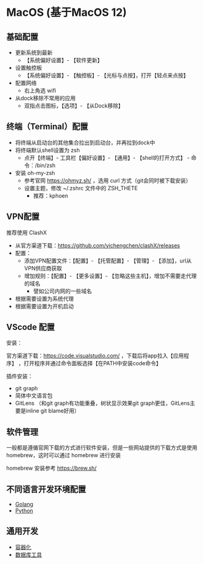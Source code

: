 # MacOS (基于MacOS 12)

## 基础配置
- 更新系统到最新
    - 【系统偏好设置】- 【软件更新】
- 设置触控板
    - 【系统偏好设置】- 【触控板】- 【光标与点按】，打开【轻点来点按】
- 配置网络
    - 右上角选 wifi
- 从dock移除不常用的应用
    - 双指点击图标，【选项】- 【从Dock移除】

## 终端（Terminal）配置
- 将终端从启动台的其他集合拉出到启动台，并再拉到dock中
- 将终端默认shell设置为 zsh
    - 点开【终端】- 工具栏【偏好设置】- 【通用】- 【shell的打开方式】 - 命令：/bin/zsh
- 安装 oh-my-zsh
    - 参考官网 https://ohmyz.sh/ ，选用 curl 方式（git会同时被下载安装）
    - 设置主题，修改 ~/.zshrc 文件中的 ZSH_THETE
        - 推荐：kphoen

## VPN配置
推荐使用 ClashX
- 从官方渠道下载：https://github.com/yichengchen/clashX/releases
- 配置：
    - 添加VPN配置文件：【配置】- 【托管配置】- 【管理】- 【添加】，url从VPN供应商获取
    - 增加规则：【配置】- 【更多设置】- 【忽略这些主机】，增加不需要走代理的域名
        - 譬如公司内网的一些域名
- 根据需要设置为系统代理
- 根据需要设置为开机启动

## VScode 配置
安装：

官方渠道下载：https://code.visualstudio.com/ ，下载后将app拉入【应用程序】
，打开程序并通过命令面板选择【在PATH中安装code命令】

插件安装：
- git graph
- 简体中文语言包
- GitLens （和git graph有功能重叠，树状显示效果git graph更佳，GitLens主要是inline git blame好用）

## 软件管理

一般都是遵循官网下载的方式进行软件安装，但是一些网站提供的下载方式是使用 homebrew，这时可以通过 homebrew 进行安装

homebrew 安装参考 https://brew.sh/

## 不同语言开发环境配置

- [Golang](./Golang.md)
- [Python](./Python.md)

## 通用开发

- [容器化](./Containerization.md)
- [数据库工具](./DatabaseTool.md)
